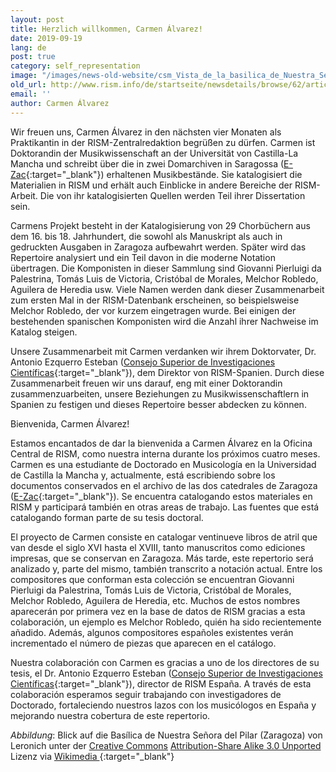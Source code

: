 ```yaml
---
layout: post
title: Herzlich willkommen, Carmen Álvarez!
date: 2019-09-19
lang: de
post: true
category: self_representation
image: "/images/news-old-website/csm_Vista_de_la_basilica_de_Nuestra_Senora_del_Pilar_en_Zaragoza_0ddb98150c.jpg"
old_url: http://www.rism.info/de/startseite/newsdetails/browse/62/article/64/welcome-carmen-alvarez.html
email: ''
author: Carmen Álvarez
---
```



Wir freuen uns, Carmen Álvarez in den nächsten vier Monaten als Praktikantin in der RISM-Zentralredaktion begrüßen zu dürfen. Carmen ist Doktorandin der Musikwissenschaft an der Universität von Castilla-La Mancha und schreibt über die in zwei Domarchiven in Saragossa ([E-Zac](https://opac.rism.info/search?View=rism&siglum=E-Zac){:target="_blank"}) erhaltenen Musikbestände. Sie katalogisiert die Materialien in RISM und erhält auch Einblicke in andere Bereiche der RISM-Arbeit. Die von ihr katalogisierten Quellen werden Teil ihrer Dissertation sein.

Carmens Projekt besteht in der Katalogisierung von 29 Chorbüchern aus dem 16. bis 18. Jahrhundert, die sowohl als Manuskript als auch in gedruckten Ausgaben in Zaragoza aufbewahrt werden. Später wird das Repertoire analysiert und ein Teil davon in die moderne Notation übertragen. Die Komponisten in dieser Sammlung sind Giovanni Pierluigi da Palestrina, Tomás Luis de Victoria, Cristóbal de Morales, Melchor Robledo, Aguilera de Heredia usw. Viele Namen werden dank dieser Zusammenarbeit zum ersten Mal in der RISM-Datenbank erscheinen, so beispielsweise Melchor Robledo, der vor kurzem eingetragen wurde. Bei einigen der bestehenden spanischen Komponisten wird die Anzahl ihrer Nachweise im Katalog steigen.

Unsere Zusammenarbeit mit Carmen verdanken wir ihrem Doktorvater, Dr. Antonio Ezquerro Esteban ([Consejo Superior de Investigaciones Científicas](https://www.imf.csic.es/index.php/musicologia){:target="_blank"}), dem Direktor von RISM-Spanien. Durch diese Zusammenarbeit freuen wir uns darauf, eng mit einer Doktorandin zusammenzuarbeiten, unsere Beziehungen zu Musikwissenschaftlern in Spanien zu festigen und dieses Repertoire besser abdecken zu können.



Bienvenida, Carmen Álvarez!

Estamos encantados de dar la bienvenida a Carmen Álvarez en la Oficina Central de RISM, como nuestra interna durante los próximos cuatro meses. Carmen es una estudiante de Doctorado en Musicología en la Universidad de Castilla la Mancha y, actualmente, está escribiendo sobre los documentos conservados en el archivo de las dos catedrales de Zaragoza ([E-Zac](https://opac.rism.info/search?View=rism&siglum=E-Zac){:target="_blank"}). Se encuentra catalogando estos materiales en RISM y participará también en otras areas de trabajo. Las fuentes que está catalogando forman parte de su tesis doctoral.

El proyecto de Carmen consiste en catalogar ventinueve libros de atril que van desde el siglo XVI hasta el XVIII, tanto manuscritos como ediciones impresas, que se conservan en Zaragoza. Más tarde, este repertorio será analizado y, parte del mismo, también transcrito a notación actual. Entre los compositores que conforman esta colección se encuentran Giovanni Pierluigi da Palestrina, Tomás Luis de Victoria, Cristóbal de Morales, Melchor Robledo, Aguilera de Heredia, etc. Muchos de estos nombres aparecerán por primera vez en la base de datos de RISM gracias a esta colaboración, un ejemplo es Melchor Robledo, quién ha sido recientemente añadido. Además, algunos compositores españoles existentes verán incrementado el número de piezas que aparecen en el catálogo.

Nuestra colaboración con Carmen es gracias a uno de los directores de su tesis, el Dr. Antonio Ezquerro Esteban ([Consejo Superior de Investigaciones Científicas](https://www.imf.csic.es/index.php/musicologia){:target="_blank"}), director de RISM España. A través de esta colaboración esperamos seguir trabajando con investigadores de Doctorado, fortaleciendo nuestros lazos con los musicólogos en España y mejorando nuestra cobertura de este repertorio.



_Abbildung_: Blick auf die Basílica de Nuestra Señora del Pilar (Zaragoza) von Leronich unter der [Creative Commons](https://en.wikipedia.org/wiki/en:Creative_Commons) [Attribution-Share Alike 3.0 Unported](https://creativecommons.org/licenses/by-sa/3.0/deed.en) Lizenz via [Wikimedia
](https://commons.wikimedia.org/wiki/File:Vista_de_la_bas%C3%ADlica_de_Nuestra_Se%C3%B1ora_del_Pilar,_en_Zaragoza.jpg){:target="_blank"}



